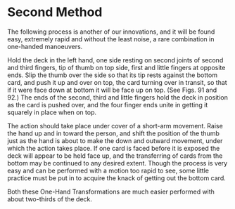 # Second Method

The following process is another of our innovations, and it will be found easy, extremely rapid and without the least noise, a rare combination in one-handed manoeuvers.

Hold the deck in the left hand, one side resting on second joints of second and third fingers, tip of thumb on top side, first and little fingers at opposite ends. Slip the thumb over the side so that its tip rests against the bottom card, and push it up and over on top, the card turning over in transit, so that if it were face down at bottom it will be face up on top. (See Figs. 91 and 92.) The ends of the second, third and little fingers hold the deck in position as the card is pushed over, and the four finger ends unite in getting it squarely in place when on top.

The action should take place under cover of a short-arm movement. Raise the hand up and in toward the person, and shift the position of the thumb just as the hand is about to make the down and outward movement, under which the action takes place. If one card is faced before it is exposed the deck will appear to be held face up, and the transferring of cards from the bottom may be continued to any desired extent. Though the process is very easy and can be performed with a motion too rapid to see, some little practice must be put in to acquire the knack of getting out the bottom card.

Both these One-Hand Transformations are much easier performed with about two-thirds of the deck.

